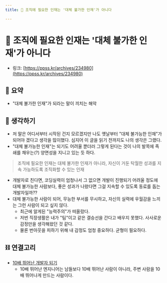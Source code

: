 ```yaml
---
title: 🧔 조직에 필요한 인재는 '대체 불가한 인재'가 아니다

---
```

# 🧔 조직에 필요한 인재는 '대체 불가한 인재'가 아니다

- 링크: [https://ppss.kr/archives/234980](https://ppss.kr/archives/234980)

## 📝 요약 
- "대체 불가한 인재"가 되라는 말이 끼치는 해악  


## 🤔 생각하기   
- 저 말은 어디서부터 시작된 건지 모르겠지만 나도 옛날부터 "대체 불가능한 인재"가 되어야 겠다고 생각을 많이했다. 심지어 이 글을 읽기 전까지도 나의 생각은 그랬다.  
- "대체 불가능한 인재"는 되기도 어려울 뿐더러 그렇게 된다는 것이 나의 발목에 족쇄를 채우는(?) 양면성을 지니고 있는 듯 하다.  

> 조직에 필요한 인재는 대체 불가한 인재가 아니라, 자신이 거둔 탁월한 성과를 지속 가능하도록 조직화할 수 있는 인재  

- 개발자로 친다면, 코딩실력이 엄청나서 그 없으면 개발이 진행되기 어려울 정도에 대체 불가능한 사람보다, 좋은 성과가 나왔다면 그걸 지속할 수 있도록 동료를 돕는 개발자일까??  
- 대체 불가능한 사람이 되어, 무능한 부서를 무시하고, 자신의 실력에 우월감을 느끼는 그런 사람이 되고 싶지 않다. 
  - 최근에 알게된 "능력주의"가 떠올랐다.  
  - 저번 직장생활은 내가 "팀"이고 같은 결승선을 간다고 배우지 못했다. 사사로운 감정만을 생각해왔던 것 같다.  
  - 물론 번아웃을 피하기 위해 내 감정도 엄청 중요하다. 균형이 필요하다.  

## ⛓ 연결고리
- [10배 뛰어난 개발자 되기](../Dev/becoming-a-10x-developer.md)
  - 10배 뛰어난 엔지니어는 남들보다 10배 뛰어난 사람이 아니라, 주변 사람을 10배 뛰어나게 만드는 사람이다.